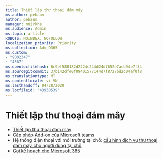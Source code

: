 ```yaml
---
title: Thiết lập thư thoại đám mây
ms.author: pebaum
author: pebaum
manager: mnirkhe
ms.audience: Admin
ms.topic: article
ROBOTS: NOINDEX, NOFOLLOW
localization_priority: Priority
ms.collection: Adm_O365
ms.custom:
- "9002347"
- "4567"
ms.openlocfilehash: 6c9ef580182d2424c244d24d7652e7acb94e7f34
ms.sourcegitcommit: 37b142dfe0f09401577144d7f8727bd2c04af0f8
ms.translationtype: MT
ms.contentlocale: vi-VN
ms.lasthandoff: 04/28/2020
ms.locfileid: "43930539"
---
```

# <a name="set-up-cloud-voicemail"></a>Thiết lập thư thoại đám mây

- [Thiết lập thư thoại đám mây](https://docs.microsoft.com/microsoftteams/set-up-phone-system-voicemail) 
- [Cấp phép Add-on của Microsoft teams](https://docs.microsoft.com/microsoftteams/teams-add-on-licensing/microsoft-teams-add-on-licensing) 
- Hệ thống điện thoại với môi trường tại chỗ: [cấu hình dịch vụ thư thoại đám mây cho người dùng tại chỗ](https://docs.microsoft.com/skypeforbusiness/hybrid/configure-cloud-voicemail) 
- [Gọi kế hoạch cho Microsoft 365](https://docs.microsoft.com//microsoftteams/calling-plans-for-office-365) 
